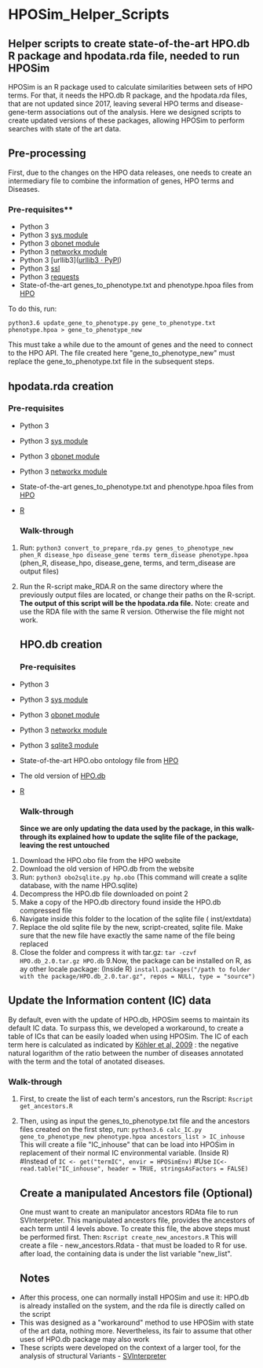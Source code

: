 # HPOSim_Helper_Scripts

## Helper scripts to create state-of-the-art HPO.db R package and hpodata.rda file, needed to run HPOSim

HPOSim is an R package used to calculate similarities between sets of HPO terms. For that, it needs the HPO.db R package, and the hpodata.rda files, that are not updated since 2017, leaving several HPO terms and disease-gene-term associations out of the analysis.
Here we designed scripts to create updated versions of these packages, allowing HPOSim to perform searches with state of the art data.

## Pre-processing

First, due to the changes on the HPO data releases, one needs to create an intermediary file to combine the information of genes, HPO terms and Diseases.

### Pre-requisites**

- Python 3
- Python 3 [sys module](https://docs.python.org/3/library/sys.html)
- Python 3 [obonet module](https://pypi.org/project/obonet/)
- Python 3 [networkx module](https://networkx.org/)
- Python 3 [urllib3]([urllib3 · PyPI](https://pypi.org/project/urllib3/))
- Python 3 [ssl](https://pypi.org/project/ssl/)
- Python 3 [requests](https://pypi.org/project/requests/)
- State-of-the-art genes_to_phenotype.txt and phenotype.hpoa files from [HPO](https://hpo.jax.org/app/download/annotation)

To do this, run:

`python3.6 update_gene_to_phenotype.py gene_to_phenotype.txt phenotype.hpoa > gene_to_phenotype_new`

This must take a while due to the amount of genes and the need to connect to the HPO API. The file created here "gene_to_phenotype_new" must replace the gene_to_phenotype.txt file in the subsequent steps.

## hpodata.rda creation

### **Pre-requisites**

* Python 3

* Python 3 [sys module](https://docs.python.org/3/library/sys.html)

* Python 3 [obonet module](https://pypi.org/project/obonet/)

* Python 3 [networkx module](https://networkx.org/)

* State-of-the-art genes_to_phenotype.txt and phenotype.hpoa files from [HPO](https://hpo.jax.org/app/download/annotation)

* [R](https://www.r-project.org/)
  
  ### Walk-through
1. Run:
    `python3 convert_to_prepare_rda.py genes_to_phenotype_new phen_R disease_hpo disease_gene terms term_disease phenotype.hpoa`
    (phen_R, disease_hpo, disease_gene, terms, and term_disease are output files)

2. Run the R-script make_RDA.R on the same directory where the previously output files are located, or change their paths on the R-script. **The output of this script will be the  hpodata.rda file.** Note: create and use the RDA file with the same R version. Otherwise the file might not work. 
   
   ## HPO.db creation
   
   ### **Pre-requisites**
* Python 3

* Python 3 [sys module](https://docs.python.org/3/library/sys.html)

* Python 3 [obonet module](https://pypi.org/project/obonet/)

* Python 3 [networkx module](https://networkx.org/)

* Python 3 [sqlite3 module](https://docs.python.org/3/library/sqlite3.html)

* State-of-the-art HPO.obo ontology file from [HPO](https://hpo.jax.org/app/download/ontology)

* The old version of [HPO.db](https://sourceforge.net/projects/hposim/)

* [R](https://www.r-project.org/)
  
  ### Walk-through
  
  **Since we are only updating the data used by the package, in this walk-through its explained how to update the sqlite file of the package, leaving the rest untouched**
1. Download the HPO.obo file from the HPO website
2. Download the old version of HPO.db from the website
3. Run:
    `python3 obo2sqlite.py hp.obo`
    (This command will create a sqlite database, with the name HPO.sqlite)
4. Decompress the HPO.db file downloaded on point 2
5. Make a copy of the HPO.db directory found inside the HPO.db compressed file
6. Navigate inside this folder to the location of the sqlite file ( inst/extdata) 
7. Replace the old sqlite file by the new, script-created, sqlite file. Make sure that the new file have exactly the same name of the file being replaced
8. Close the folder and compress it with tar.gz:
    `tar -czvf HPO.db_2.0.tar.gz HPO.db` 
   9.Now, the package can be installed on R, as ay other locale package:
    (Inside R)
    `install.packages("/path to folder with the package/HPO.db_2.0.tar.gz", repos = NULL, type = "source")` 

## Update the Information content (IC) data

By default, even with the update of HPO.db, HPOSim seems to maintain its default IC data. 
To surpass this, we developed a workaround, to create a table of ICs that can be easily loaded when using HPOSim.
The IC of each term here is calculated as indicated by [Köhler et al, 2009](https://pubmed.ncbi.nlm.nih.gov/19800049/) : the negative natural logarithm of the ratio between the number of diseases annotated with the term and the total of anotated diseases.

### Walk-through

1. First, to create the list of each term's ancestors, run the Rscript:
    `Rscript get_ancestors.R` 

2. Then, using as input the genes_to_phenotype.txt file and the ancestors files created on the first step, run:
    `python3.6 calc_IC.py gene_to_phenotype_new phenotype.hpoa ancestors_list > IC_inhouse` 
   This will create a file "IC_inhouse" that can be load into HPOSim in replacement of their normal IC environmental variable.
    (Inside R)
    #Instead of 
    `IC <- get("termIC", envir = HPOSimEnv)`
    #Use
    `IC<-read.table("IC_inhouse", header = TRUE, stringsAsFactors = FALSE)`
   
   ## Create a manipulated Ancestors file (Optional)
   
   One must want to create an manipulator ancestors RDAta file to run SVInterpreter. This manipulated ancestors file, provides the ancestors of each term until 4 levels above.
   To create this file, the above steps must be performed first.
   Then:
   `Rscript create_new_ancestors.R`
   This will create a file - new_ancestors.Rdata - that must be loaded to R for use. after load, the containing data is under the list variable "new_list".
   
   ## Notes
* After this process, one can normally install HPOSim and use it: HPO.db is already installed on the system, and the rda file is directly called on the script
* This was designed as a "workaround" method to use HPOSim with state of the art data, nothing more. Nevertheless, its fair to assume that other uses of HPO.db package may  also work
* These scripts were developed on the context of a larger tool, for the analysis of structural Variants - [SVInterpreter](https://dgrctools-insa.min-saude.pt/cgi-bin/SVInterpreter.py)
